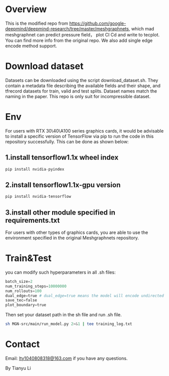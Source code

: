 # Overview
This is the modified repo from https://github.com/google-deepmind/deepmind-research/tree/master/meshgraphnets, which mad meshgraphnet can predict pressure field， plot Cl Cd and write to tecplot. You can find more info from the original repo. We also add single edge encode method support.

# Download dataset
Datasets can be downloaded using the script download_dataset.sh. They contain a metadata file describing the available fields and their shape, and tfrecord datasets for train, valid and test splits. Dataset names match the naming in the paper. This repo is only suit for incompressible dataset.

# Env
For users with RTX 30\40\A100 series graphics cards, it would be advisable to install a specific version of TensorFlow via pip to run the code in this repository successfully. This can be done as shown below:
## 1.install tensorflow1.1x wheel index
~~~py
pip install nvidia-pyindex
~~~

## 2.install tensorflow1.1x-gpu version
~~~py
pip install nvidia-tensorflow
~~~
## 3.install other module specified in requirements.txt
For users with other types of graphics cards, you are able to use the environment specified in the original Meshgraphnets repository.
# Train&Test
you can modify such hyperparameters in all .sh files:
~~~py
batch_size=2
num_training_steps=10000000
num_rollouts=100
dual_edge=true # dual_edge=true means the model will encode undirected graph and causing high demand of memory.
save_tec=false
plot_boundary=true
~~~
Then set your dataset path in the sh file and run .sh file.

~~~sh
sh MGN-src/main/run_model.py 2>&1 | tee training_log.txt
~~~

# Contact
Email: lty1040808318@163.com if you have any questions.

By Tianyu Li
